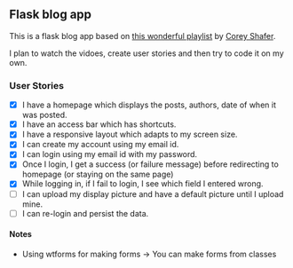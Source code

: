## Flask blog app

This is a flask blog app based on [this wonderful playlist](https://www.youtube.com/playlist?list=PL-osiE80TeTs4UjLw5MM6OjgkjFeUxCYH) by [Corey Shafer](https://www.youtube.com/user/schafer5).

I plan to watch the vidoes, create user stories and then try to code it on my own. 

### User Stories
- [x] I have a homepage which displays the posts, authors, date of when it was posted.
- [x] I have an access bar which has shortcuts.
- [x] I have a responsive layout which adapts to my screen size.
- [x] I can create my account using my email id.
- [x] I can login using my email id with my password.
- [x] Once I login, I get a success (or failure message) before redirecting to homepage (or staying on the same page)
- [x] While logging in, if I fail to login, I see which field I entered wrong.
- [ ] I can upload my display picture and have a default picture until I upload mine.
- [ ] I can re-login and persist the data.

#### Notes
- Using wtforms for making forms -> You can make forms from classes